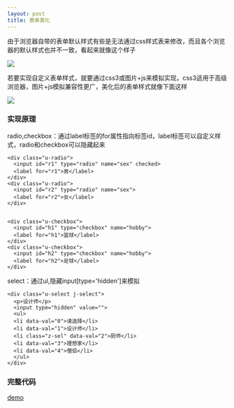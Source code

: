 ```yaml
---
layout: post
title: 表单美化
---
```


由于浏览器自带的表单默认样式有些是无法通过css样式表来修改，而且各个浏览器的默认样式也并不一致，看起来就像这个样子

![]({{site.baseurl}}/asset/img/form-beautify/img1.png)

若要实现自定义表单样式，就要通过css3或图片+js来模拟实现，css3适用于高级浏览器，图片+js模拟兼容性更广，美化后的表单样式就像下面这样

![]({{site.baseurl}}/asset/img/form-beautify/img2.png)

### 实现原理
radio,checkbox：通过label标签的for属性指向标签id，label标签可以自定义样式，radio和checkbox可以隐藏起来


```
<div class="u-radio">
  <input id="r1" type="radio" name="sex" checked>
  <label for="r1">男</label>
</div>
<div class="u-radio">
  <input id="r2" type="radio" name="sex">
  <label for="r2">女</label>
</div>


<div class="u-checkbox">
  <input id="h1" type="checkbox" name="hobby">
  <label for="h1">篮球</label>
</div>
<div class="u-checkbox">
  <input id="h2" type="checkbox" name="hobby">
  <label for="h2">足球</label>
</div>
```

select：通过ul,隐藏input[type='hidden']来模拟

```
<div class="u-select j-select">
  <p>设计师</p>
  <input type="hidden" value="">
  <ul>
  <li data-val="0">请选择</li>
  <li data-val="1">设计师</li>
  <li class="z-sel" data-val="2">厨师</li>
  <li data-val="3">理想家</li>
  <li data-val="4">僧侣</li>
  </ul>
</div>
```

### 完整代码
<a href="{{site.baseurl}}/demo/form-beautify/index.html" target="_blank">demo</a>

